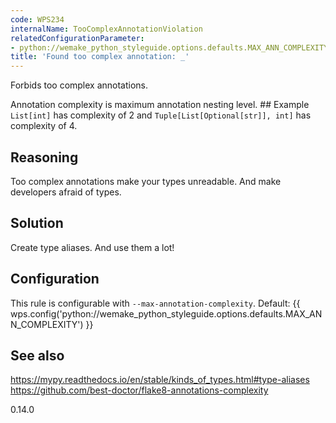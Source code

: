 ```yaml
---
code: WPS234
internalName: TooComplexAnnotationViolation
relatedConfigurationParameter:
- python://wemake_python_styleguide.options.defaults.MAX_ANN_COMPLEXITY
title: 'Found too complex annotation: _'
---
```


Forbids too complex annotations.

Annotation complexity is maximum annotation nesting level. ## Example
`List[int]` has complexity of 2 and `Tuple[List[Optional[str]], int]`
has complexity of 4.

## Reasoning
Too complex annotations make your types unreadable. And make
developers afraid of types.

## Solution
Create type aliases. And use them a lot\!

## Configuration
This rule is configurable with `--max-annotation-complexity`.
Default:
{{ wps.config('python://wemake_python_styleguide.options.defaults.MAX_ANN_COMPLEXITY') }}

## See also
<https://mypy.readthedocs.io/en/stable/kinds_of_types.html#type-aliases>
<https://github.com/best-doctor/flake8-annotations-complexity>

<div class="versionadded">

0.14.0

</div>